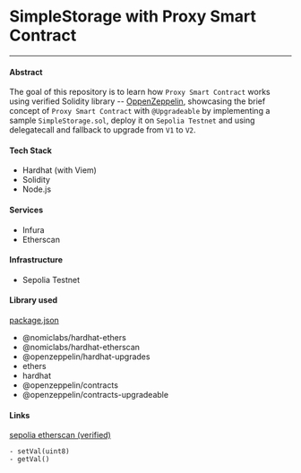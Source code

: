 # SimpleStorage with Proxy Smart Contract
---
#### Abstract
The goal of this repository is to learn how `Proxy Smart Contract` works using verified Solidity library -- [OppenZeppelin](https://github.com/OpenZeppelin/openzeppelin-contracts-upgradeable), 
showcasing the brief concept of `Proxy Smart Contract` with `@Upgradeable` by implementing a sample `SimpleStorage.sol`, deploy
it on `Sepolia Testnet` and using delegatecall and fallback to upgrade from `V1` to `V2`.

#### Tech Stack
- Hardhat (with Viem)
- Solidity
- Node.js

#### Services
- Infura
- Etherscan 

#### Infrastructure
- Sepolia Testnet 

#### Library used
[package.json](./package.json)
- @nomiclabs/hardhat-ethers
- @nomiclabs/hardhat-etherscan
- @openzeppelin/hardhat-upgrades
- ethers
- hardhat
- @openzeppelin/contracts
- @openzeppelin/contracts-upgradeable

#### Links
[sepolia etherscan (verified)](https://sepolia.etherscan.io/address/0x0C72bf6769F4B95AC5073895cf3eb49F60C92A50)
```text proxy functions
- setVal(uint8)
- getVal()
```